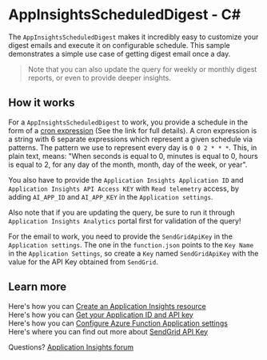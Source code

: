 # AppInsightsScheduledDigest - C<span>#</span>

The `AppInsightsScheduledDigest` makes it incredibly easy to customize your digest emails and execute it on configurable schedule. 
This sample demonstrates a simple use case of getting digest email once a day.

> Note that you can also update the query for weekly or monthly digest reports, or even to provide deeper insights.

## How it works

For a `AppInsightsScheduledDigest` to work, 
you provide a schedule in the form of a [cron expression](https://en.wikipedia.org/wiki/Cron#CRON_expression) (See the link for full details). 
A cron expression is a string with 6 separate expressions which represent a given schedule via patterns. 
The pattern we use to represent every day is `0 0 2 * * *`. 
This, in plain text, means: "When seconds is equal to 0, minutes is equal to 0, hours is equal to 2, for any day of the month, month, day of the week, or year".

You also have to provide the `Application Insights Application ID` and `Application Insights API Access KEY` with `Read telemetry` access, 
by adding `AI_APP_ID` and `AI_APP_KEY` in the `Application settings`.

Also note that if you are updating the query, be sure to run it through `Application Insights Analytics` portal first for validation of the query!

For the email to work, you need to provide the `SendGridApiKey` in the `Application settings`. 
The one in the `function.json` points to the `Key Name` in the `Application Settings`, 
so create a `Key` named `SendGridApiKey` with the value for the API Key obtained from `SendGrid`.

## Learn more

Here's how you can [Create an Application Insights resource](https://docs.microsoft.com/en-us/azure/application-insights/app-insights-create-new-resource)  
Here's how you can [Get your Application ID and API key](https://dev.applicationinsights.io/documentation/Authorization/API-key-and-App-ID)  
Here's how you can [Configure Azure Function Application settings](https://docs.microsoft.com/en-us/azure/azure-functions/functions-how-to-use-azure-function-app-settings)  
Here's where you can find out more about [SendGrid API Key](https://sendgrid.com/docs/Classroom/Basics/API/what_is_my_api_key.html)

Questions? [Application Insights forum](https://social.msdn.microsoft.com/Forums/vstudio/en-US/home?forum=ApplicationInsights)
